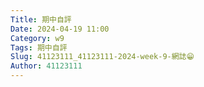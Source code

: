 ```yaml
---
Title: 期中自評
Date: 2024-04-19 11:00
Category: w9
Tags: 期中自評
Slug: 41123111_41123111-2024-week-9-網誌😁
Author: 41123111
---
```




